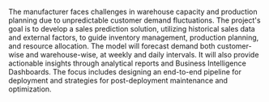 The manufacturer faces challenges in warehouse capacity and production planning due to unpredictable customer demand fluctuations. The project's goal is to develop a sales prediction solution, utilizing historical sales data and external factors, to guide inventory management, production planning, and resource allocation. The model will forecast demand both customer-wise and warehouse-wise, at weekly and daily intervals. It will also provide actionable insights through analytical reports and Business Intelligence Dashboards. The focus includes designing an end-to-end pipeline for deployment and strategies for post-deployment maintenance and optimization.